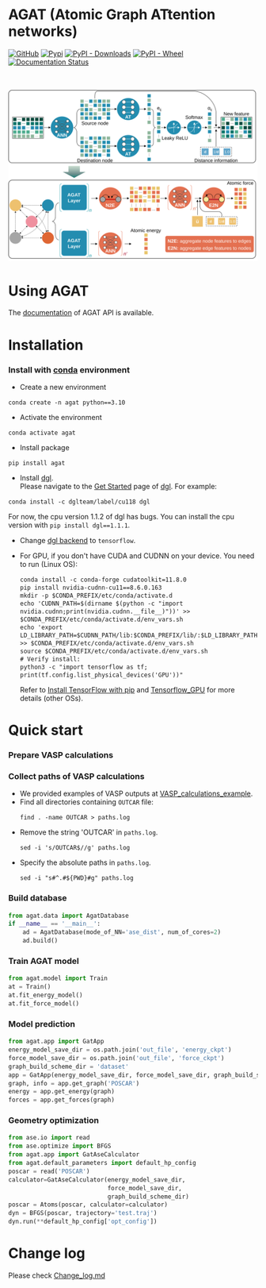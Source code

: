 
# AGAT (Atomic Graph ATtention networks)
[![GitHub](https://img.shields.io/github/license/jzhang-github/AGAT)](https://github.com/jzhang-github/AGAT/blob/main/LICENSE)
[![Pypi](https://img.shields.io/pypi/v/agat.svg)](https://pypi.org/project/agat/)
[![PyPI - Downloads](https://img.shields.io/pypi/dm/agat)](https://pypi.org/project/agat/)
[![PyPI - Wheel](https://img.shields.io/pypi/wheel/agat)](https://pypi.org/project/agat/)
[![Documentation Status](https://readthedocs.org/projects/agat/badge/?version=latest)](https://jzhang-github.github.io/AGAT/)
 
  <br>  <br>  ![Model architecture](files/architecture.svg)

# Using AGAT
The [documentation](https://jzhang-github.github.io/AGAT/) of AGAT API is available.

# Installation

### Install with [conda](https://conda.io/projects/conda/en/latest/user-guide/install/index.html) environment
- Create a new environment   
```console
conda create -n agat python==3.10
```

- Activate the environment  
```console
conda activate agat
```

- Install package  
```console
pip install agat
```

- Install [dgl](https://www.dgl.ai/).   
Please navigate to the [Get Started](https://www.dgl.ai/pages/start.html) page of [dgl](https://www.dgl.ai/). For example:   
```console
conda install -c dglteam/label/cu118 dgl
```
For now, the cpu version 1.1.2 of dgl has bugs. You can install the cpu version with `pip install dgl==1.1.1`.

- Change [dgl backend](https://docs.dgl.ai/en/1.1.x/install/#working-with-different-backends) to `tensorflow`.

- For GPU, if you don't have CUDA and CUDNN on your device. You need to run (Linux OS):
   ```counsole
   conda install -c conda-forge cudatoolkit=11.8.0
   pip install nvidia-cudnn-cu11==8.6.0.163
   mkdir -p $CONDA_PREFIX/etc/conda/activate.d
   echo 'CUDNN_PATH=$(dirname $(python -c "import nvidia.cudnn;print(nvidia.cudnn.__file__)"))' >> $CONDA_PREFIX/etc/conda/activate.d/env_vars.sh
   echo 'export LD_LIBRARY_PATH=$CUDNN_PATH/lib:$CONDA_PREFIX/lib/:$LD_LIBRARY_PATH' >> $CONDA_PREFIX/etc/conda/activate.d/env_vars.sh
   source $CONDA_PREFIX/etc/conda/activate.d/env_vars.sh
   # Verify install:
   python3 -c "import tensorflow as tf; print(tf.config.list_physical_devices('GPU'))"
   ```
   Refer to [Install TensorFlow with pip](https://www.tensorflow.org/install/pip#linux) and [Tensorflow_GPU](https://www.tensorflow.org/install/source#gpu) for more details (other OSs).


# Quick start
### Prepare VASP calculations


### Collect paths of VASP calculations
- We provided examples of VASP outputs at [VASP_calculations_example](https://github.com/jzhang-github/AGAT/tree/v1.0.0/files/VASP_calculations_example).   
- Find all directories containing `OUTCAR` file:   
  ```
  find . -name OUTCAR > paths.log
  ```    
- Remove the string 'OUTCAR' in `paths.log`.   
  ```
  sed -i 's/OUTCAR$//g' paths.log
  ```   
- Specify the absolute paths in `paths.log`.   
  ```
  sed -i "s#^.#${PWD}#g" paths.log
  ``` 

### Build database
```python
from agat.data import AgatDatabase
if __name__ == '__main__':
    ad = AgatDatabase(mode_of_NN='ase_dist', num_of_cores=2)
    ad.build()
```

### Train AGAT model
```python
from agat.model import Train
at = Train()
at.fit_energy_model()
at.fit_force_model()
```

### Model prediction
```python
from agat.app import GatApp
energy_model_save_dir = os.path.join('out_file', 'energy_ckpt')
force_model_save_dir = os.path.join('out_file', 'force_ckpt')
graph_build_scheme_dir = 'dataset'
app = GatApp(energy_model_save_dir, force_model_save_dir, graph_build_scheme_dir)
graph, info = app.get_graph('POSCAR')
energy = app.get_energy(graph)
forces = app.get_forces(graph)
```

### Geometry optimization
```python
from ase.io import read
from ase.optimize import BFGS
from agat.app import GatAseCalculator
from agat.default_parameters import default_hp_config
poscar = read('POSCAR')
calculator=GatAseCalculator(energy_model_save_dir,
                            force_model_save_dir,
                            graph_build_scheme_dir)
poscar = Atoms(poscar, calculator=calculator)
dyn = BFGS(poscar, trajectory='test.traj')
dyn.run(**default_hp_config['opt_config'])
```

# Change log  
Please check [Change_log.md](https://github.com/jzhang-github/AGAT/blob/main/Change_log.md)